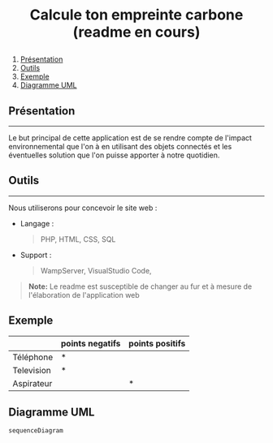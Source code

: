 # <p align="center">Calcule ton empreinte carbone (readme en cours)</p>

1. [Présentation](#présentation)
2. [Outils](#Outils)
3. [Exemple](#Exemple)
4. [Diagramme UML](#DiagrammeUML)

## Présentation
***
Le but principal de cette application est de se rendre compte de l'impact environnemental que l'on à en utilisant des objets connectés et les éventuelles solution que l'on puisse apporter à notre quotidien.



## Outils
***
Nous utiliserons  pour concevoir le site web :
- Langage :
	> PHP, HTML, CSS, SQL
- Support :
	> WampServer, VisualStudio Code,


> **Note:** Le readme est susceptible de changer au fur et à mesure de l'élaboration de l'application web 


## Exemple 


|                |points negatifs                     	|points positifs                       |
|----------------|-------------------------------|-----------------------------|
|Téléphone|*         			|            |
|Television         |*           |         |
|Aspirateur         ||*|


## Diagramme UML

```mermaid
sequenceDiagram

```
